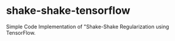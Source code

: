 # shake-shake-tensorflow
Simple Code Implementation of "Shake-Shake Regularization using TensorFlow.
